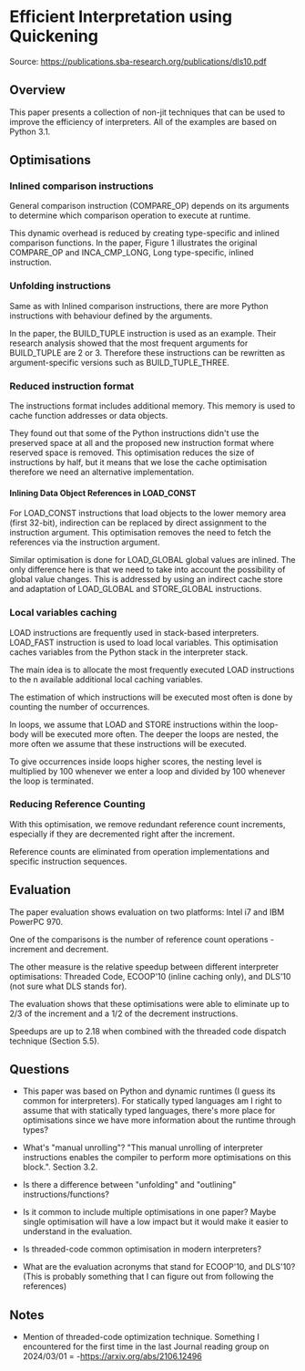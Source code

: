 # Efficient Interpretation using Quickening

Source: https://publications.sba-research.org/publications/dls10.pdf

## Overview

This paper presents a collection of non-jit techniques that can be used to improve the efficiency of interpreters. All of the examples are based on Python 3.1.

## Optimisations

### Inlined comparison instructions

General comparison instruction (COMPARE_OP) depends on its arguments to determine which comparison operation to execute at runtime.

This dynamic overhead is reduced by creating type-specific and inlined comparison functions. In the paper, Figure 1 illustrates the original COMPARE_OP and INCA_CMP_LONG, Long type-specific, inlined instruction.


### Unfolding instructions

Same as with Inlined comparison instructions, there are more Python instructions with behaviour defined by the arguments.

In the paper, the BUILD_TUPLE instruction is used as an example.
Their research analysis showed that the most frequent arguments for BUILD_TUPLE are 2 or 3. Therefore these instructions can be rewritten as argument-specific versions such as BUILD_TUPLE_THREE.


### Reduced instruction format

The instructions format includes additional memory. This memory is used to cache function addresses or data objects.

They found out that some of the Python instructions didn't use the preserved space at all and the proposed new instruction format where reserved space is removed. This optimisation reduces the size of instructions by half, but it means that we lose the cache optimisation therefore we need an alternative implementation.

#### Inlining Data Object References in LOAD_CONST

For LOAD_CONST instructions that load objects to the lower memory area (first 32-bit), indirection can be replaced by direct assignment to the instruction argument. This optimisation removes the need to fetch the references via the instruction argument.

Similar optimisation is done for LOAD_GLOBAL global values are inlined. The only difference here is that we need to take into account the possibility of global value changes. This is addressed by using an indirect cache store and adaptation of LOAD_GLOBAL and STORE_GLOBAL instructions.


### Local variables caching

LOAD instructions are frequently used in stack-based interpreters.
LOAD_FAST instruction is used to load local variables.
This optimisation caches variables from the Python stack in the interpreter stack.

The main idea is to allocate the most frequently executed LOAD instructions to the n available additional local caching variables.

The estimation of which instructions will be executed most often is done by counting the number of occurrences.

In loops, we assume that LOAD and STORE instructions within the loop-body will be executed more often. The deeper the loops are nested, the more often we assume that these instructions will be executed.

To give occurrences inside loops higher scores, the nesting level is multiplied by 100 whenever we enter a loop and divided by 100 whenever the loop is terminated.


### Reducing Reference Counting

With this optimisation, we remove redundant reference count increments, especially if they are decremented right after the increment.

Reference counts are eliminated from operation implementations and specific instruction sequences.


## Evaluation

The paper evaluation shows evaluation on two platforms: Intel i7 and IBM PowerPC 970.

One of the comparisons is the number of reference count operations - increment and decrement.

The other measure is the relative speedup between different interpreter optimisations: Threaded Code, ECOOP'10 (inline caching only), and DLS'10 (not sure what DLS stands for).

The evaluation shows that these optimisations were able to eliminate up to 2/3 of the increment and a 1/2 of the decrement instructions.

Speedups are up to 2.18 when combined with the threaded code dispatch technique (Section 5.5).

## Questions

- This paper was based on Python and dynamic runtimes (I guess its common for interpreters). For statically typed languages am I right to assume that with statically typed languages, there's more place for optimisations since we have more information about the runtime through types?

- What's "manual unrolling"? "This manual unrolling of interpreter instructions enables the compiler to perform more optimisations on this block.". Section 3.2.

- Is there a difference between "unfolding" and "outlining" instructions/functions?

- Is it common to include multiple optimisations in one paper? Maybe single optimisation will have a low impact but it would make it easier to understand in the evaluation.

- Is threaded-code common optimisation in modern interpreters?

- What are the evaluation acronyms that stand for ECOOP'10, and DLS'10? (This is probably something that I can figure out from following the references)

## Notes

- Mention of threaded-code optimization technique. Something I encountered for the first time in the last Journal reading group on 2024/03/01 = -https://arxiv.org/abs/2106.12496
